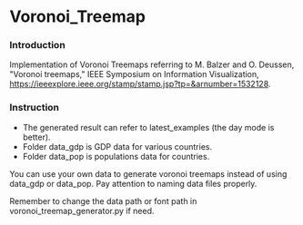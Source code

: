 # Voronoi_Treemap

### Introduction
Implementation of Voronoi Treemaps referring to M. Balzer and O. Deussen, "Voronoi treemaps," IEEE Symposium on Information Visualization, https://ieeexplore.ieee.org/stamp/stamp.jsp?tp=&arnumber=1532128.

### Instruction
- The generated result can refer to latest\_examples (the day mode is better).
- Folder data_gdp is GDP data for various countries.
- Folder data_pop is populations data for countries.

You can use your own data to generate voronoi treemaps instead of using data_gdp or data_pop. Pay attention to naming data files properly.

Remember to change the data path or font path in voronoi_treemap_generator.py if need.
